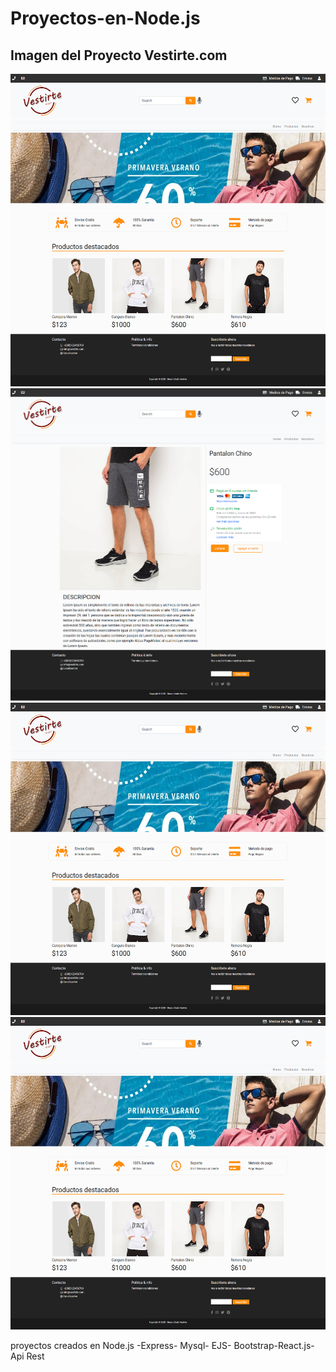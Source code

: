 # Proyectos-en-Node.js

## Imagen del Proyecto Vestirte.com
<img src="https://raw.githubusercontent.com/ortizvictorw/Proyectos-en-Node.js/master/02-Ecommerce-Vestirte/img-proyecto/Screenshot_2020-08-08%20Home.png" width="600" height="500" />
<img src="https://raw.githubusercontent.com/ortizvictorw/Proyectos-en-Node.js/master/02-Ecommerce-Vestirte/img-proyecto/Screenshot_2020-08-08%20Detalles.png" width="600" height="500" />
<img src="https://raw.githubusercontent.com/ortizvictorw/Proyectos-en-Node.js/master/02-Ecommerce-Vestirte/img-proyecto/Screenshot_2020-08-08%20Home.png" width="600" height="500" />
<img src="https://raw.githubusercontent.com/ortizvictorw/Proyectos-en-Node.js/master/02-Ecommerce-Vestirte/img-proyecto/Screenshot_2020-08-08%20Home.png" width="600" height="500" />


proyectos creados en Node.js -Express- Mysql- EJS- Bootstrap-React.js-Api Rest
